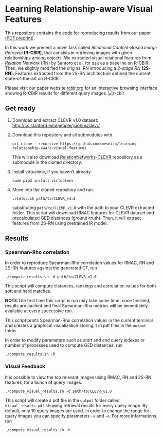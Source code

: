 # Learning Relationship-aware Visual Features
This repository contains the code for reproducing results from our paper [(PDF preprint)](http://datone.isti.cnr.it/r-cbir/learning-relationship-aware-preprint.pdf).

In this work we present a novel task called *Relational Content-Based Image Retrieval* **(R-CBIR)**, that consists in retrieving images with given relationships among objects. 
We extracted visual relational features from *Relation Network* (RN) by Santoro et al. for use as a baseline on R-CBIR. Then, we slightly modified the original RN introducing a *2-stage RN* **(2S-RN)**. 
Features extracted from the 2S-RN architecture defined the current state-of-the-art on R-CBIR.

Please visit our paper website [rcbir.org](http://rcbir.org) for an interactive browsing interface showing R-CBIR results for different query images.
![r-cbir](https://user-images.githubusercontent.com/25117311/45022838-7e171f80-b035-11e8-8b2c-2842582291c6.png)
## Get ready
1.  Download and extract CLEVR_v1.0 dataset: http://cs.stanford.edu/people/jcjohns/clevr/

2. Download this repository and all submodules with 
    ```
    git clone --recursive https://github.com/mesnico/learning-relationship-aware-visual-features
    ```
    This will also download [RelationNetworks-CLEVR](https://github.com/mesnico/RelationNetworks-CLEVR) repository as a submodule in the cloned directory.
    
3. Install virtualenv, if you haven't already:
    ```
    sudo pip3 install virtualenv 
    ```
4. Move into the cloned repository and run:
    ```
    ./setup.sh path/to/CLEVR_v1.0
    ```
    substituting ```path/to/CLEVR_v1.0``` with the path to your CLEVR extracted folder. This script will download RMAC features for CLEVR dataset and precalculated GED distances (ground-truth). Then, it will extract features from 2S-RN using pretrained IR model.
 
    
## Results
### Spearman-Rho correlation
In order to reproduce Spearman-Rho correlation values for RMAC, RN and 2S-RN features against the generated GT, run
```
./compute_results.sh -d path/to/CLEVR_v1.0
```
This script will compute distances, rankings and correlation values for both soft and hard matches.

**NOTE**:The first time this script is run may take some time; once finished, results are cached and final Spearman-Rho metrics will be immediately available at every successive run.

This script prints Spearman-Rho correlation values in the current terminal and creates a graphical visualization storing it in pdf files in the ```output``` folder.

In order to modify parameters such as *start* and *end* query indexes or number of processes used to compute GED distances, run 
```
./compute_results.sh -h
```

### Visual Feedback
It is possible to view the top relevant images using RMAC, RN and 2S-RN features, for a bunch of query images.
```
./compute_visual_results.sh -d path/to/CLEVR_v1.0
```
This script will create a pdf file in the ```output``` folder called ```visual_results.pdf``` showing retrieval results for every query image.
By default, only 10 query images are used. In order to change the range for query images you can specify parameters ```-s``` and ```-e```. For more informations, run
```
./compute_visual_results.sh -h
```
